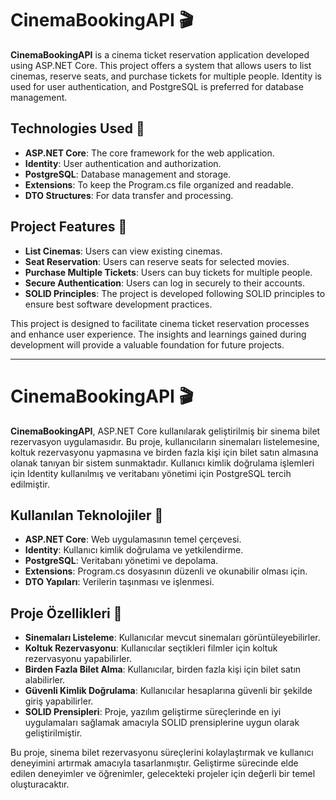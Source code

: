 # CinemaBookingAPI 🎬

**CinemaBookingAPI** is a cinema ticket reservation application developed using ASP.NET Core. This project offers a system that allows users to list cinemas, reserve seats, and purchase tickets for multiple people. Identity is used for user authentication, and PostgreSQL is preferred for database management.

## Technologies Used 🌟

- **ASP.NET Core**: The core framework for the web application.
- **Identity**: User authentication and authorization.
- **PostgreSQL**: Database management and storage.
- **Extensions**: To keep the Program.cs file organized and readable.
- **DTO Structures**: For data transfer and processing.

## Project Features 🚀

- **List Cinemas**: Users can view existing cinemas.
- **Seat Reservation**: Users can reserve seats for selected movies.
- **Purchase Multiple Tickets**: Users can buy tickets for multiple people.
- **Secure Authentication**: Users can log in securely to their accounts.
- **SOLID Principles**: The project is developed following SOLID principles to ensure best software development practices.

This project is designed to facilitate cinema ticket reservation processes and enhance user experience. The insights and learnings gained during development will provide a valuable foundation for future projects.

---

# CinemaBookingAPI 🎬

**CinemaBookingAPI**, ASP.NET Core kullanılarak geliştirilmiş bir sinema bilet rezervasyon uygulamasıdır. Bu proje, kullanıcıların sinemaları listelemesine, koltuk rezervasyonu yapmasına ve birden fazla kişi için bilet satın almasına olanak tanıyan bir sistem sunmaktadır. Kullanıcı kimlik doğrulama işlemleri için Identity kullanılmış ve veritabanı yönetimi için PostgreSQL tercih edilmiştir.

## Kullanılan Teknolojiler 🌟

- **ASP.NET Core**: Web uygulamasının temel çerçevesi.
- **Identity**: Kullanıcı kimlik doğrulama ve yetkilendirme.
- **PostgreSQL**: Veritabanı yönetimi ve depolama.
- **Extensions**: Program.cs dosyasının düzenli ve okunabilir olması için.
- **DTO Yapıları**: Verilerin taşınması ve işlenmesi.

## Proje Özellikleri 🚀

- **Sinemaları Listeleme**: Kullanıcılar mevcut sinemaları görüntüleyebilirler.
- **Koltuk Rezervasyonu**: Kullanıcılar seçtikleri filmler için koltuk rezervasyonu yapabilirler.
- **Birden Fazla Bilet Alma**: Kullanıcılar, birden fazla kişi için bilet satın alabilirler.
- **Güvenli Kimlik Doğrulama**: Kullanıcılar hesaplarına güvenli bir şekilde giriş yapabilirler.
- **SOLID Prensipleri**: Proje, yazılım geliştirme süreçlerinde en iyi uygulamaları sağlamak amacıyla SOLID prensiplerine uygun olarak geliştirilmiştir.


Bu proje, sinema bilet rezervasyonu süreçlerini kolaylaştırmak ve kullanıcı deneyimini artırmak amacıyla tasarlanmıştır. Geliştirme sürecinde elde edilen deneyimler ve öğrenimler, gelecekteki projeler için değerli bir temel oluşturacaktır.


